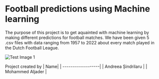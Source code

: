 # Football predictions using Machine learning

The purpose of this project is to get aquainted with machine learning by making different predictions for football matches.
We have been given 5 .csv files with data ranging from 1957 to 2022 about every match played in the Dutch Football League.

![Test Image 1](https://i.pinimg.com/originals/e5/ac/e9/e5ace9d111b004b7cef61afe8d3f4c7a.jpg)

Project created by
| Name|
| -------------------|
| Andreea Șindrilaru |
| Mohammed Aljader   |

